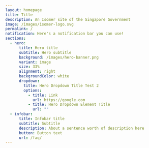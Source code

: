 ```yaml
---
layout: homepage
title: Title
description: An Isomer site of the Singapore Government
image: /images/isomer-logo.svg
permalink: /
notification: Here's a notification bar you can use!
sections:
  - hero:
      title: Hero title
      subtitle: Hero subtitle
      background: /images/hero-banner.png
      variant: image
      size: 33%
      alignment: right
      backgroundColor: white
      dropdown:
        title: Hero Dropdown Title Test 2
        options:
          - title: Link
            url: https://google.com
          - title: Hero Dropdown Element Title
            url: ""
  - infobar:
      title: Infobar title
      subtitle: Subtitle
      description: About a sentence worth of description here
      button: Button text
      url: /faq/
---
```

